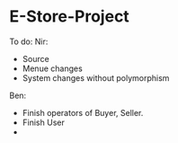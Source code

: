 # E-Store-Project
To do:
Nir:
- Source
- Menue changes
- System changes without polymorphism

Ben:
- Finish operators of Buyer, Seller.
- Finish User
- 
